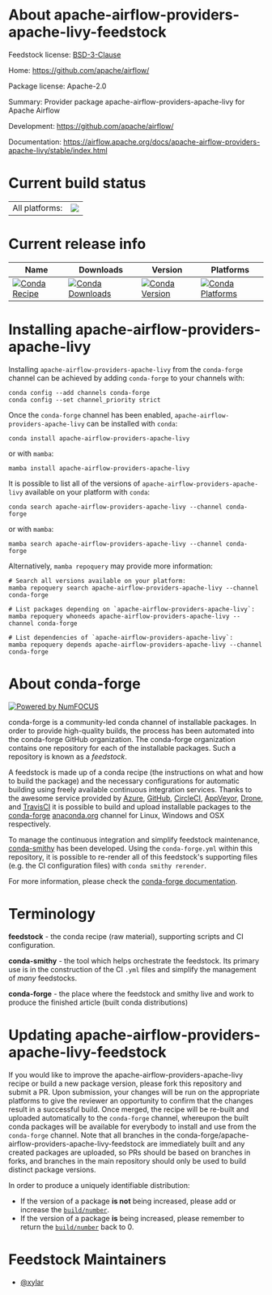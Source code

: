 About apache-airflow-providers-apache-livy-feedstock
====================================================

Feedstock license: [BSD-3-Clause](https://github.com/conda-forge/apache-airflow-providers-apache-livy-feedstock/blob/main/LICENSE.txt)

Home: https://github.com/apache/airflow/

Package license: Apache-2.0

Summary: Provider package apache-airflow-providers-apache-livy for Apache Airflow

Development: https://github.com/apache/airflow/

Documentation: https://airflow.apache.org/docs/apache-airflow-providers-apache-livy/stable/index.html

Current build status
====================


<table><tr><td>All platforms:</td>
    <td>
      <a href="https://dev.azure.com/conda-forge/feedstock-builds/_build/latest?definitionId=11934&branchName=main">
        <img src="https://dev.azure.com/conda-forge/feedstock-builds/_apis/build/status/apache-airflow-providers-apache-livy-feedstock?branchName=main">
      </a>
    </td>
  </tr>
</table>

Current release info
====================

| Name | Downloads | Version | Platforms |
| --- | --- | --- | --- |
| [![Conda Recipe](https://img.shields.io/badge/recipe-apache--airflow--providers--apache--livy-green.svg)](https://anaconda.org/conda-forge/apache-airflow-providers-apache-livy) | [![Conda Downloads](https://img.shields.io/conda/dn/conda-forge/apache-airflow-providers-apache-livy.svg)](https://anaconda.org/conda-forge/apache-airflow-providers-apache-livy) | [![Conda Version](https://img.shields.io/conda/vn/conda-forge/apache-airflow-providers-apache-livy.svg)](https://anaconda.org/conda-forge/apache-airflow-providers-apache-livy) | [![Conda Platforms](https://img.shields.io/conda/pn/conda-forge/apache-airflow-providers-apache-livy.svg)](https://anaconda.org/conda-forge/apache-airflow-providers-apache-livy) |

Installing apache-airflow-providers-apache-livy
===============================================

Installing `apache-airflow-providers-apache-livy` from the `conda-forge` channel can be achieved by adding `conda-forge` to your channels with:

```
conda config --add channels conda-forge
conda config --set channel_priority strict
```

Once the `conda-forge` channel has been enabled, `apache-airflow-providers-apache-livy` can be installed with `conda`:

```
conda install apache-airflow-providers-apache-livy
```

or with `mamba`:

```
mamba install apache-airflow-providers-apache-livy
```

It is possible to list all of the versions of `apache-airflow-providers-apache-livy` available on your platform with `conda`:

```
conda search apache-airflow-providers-apache-livy --channel conda-forge
```

or with `mamba`:

```
mamba search apache-airflow-providers-apache-livy --channel conda-forge
```

Alternatively, `mamba repoquery` may provide more information:

```
# Search all versions available on your platform:
mamba repoquery search apache-airflow-providers-apache-livy --channel conda-forge

# List packages depending on `apache-airflow-providers-apache-livy`:
mamba repoquery whoneeds apache-airflow-providers-apache-livy --channel conda-forge

# List dependencies of `apache-airflow-providers-apache-livy`:
mamba repoquery depends apache-airflow-providers-apache-livy --channel conda-forge
```


About conda-forge
=================

[![Powered by
NumFOCUS](https://img.shields.io/badge/powered%20by-NumFOCUS-orange.svg?style=flat&colorA=E1523D&colorB=007D8A)](https://numfocus.org)

conda-forge is a community-led conda channel of installable packages.
In order to provide high-quality builds, the process has been automated into the
conda-forge GitHub organization. The conda-forge organization contains one repository
for each of the installable packages. Such a repository is known as a *feedstock*.

A feedstock is made up of a conda recipe (the instructions on what and how to build
the package) and the necessary configurations for automatic building using freely
available continuous integration services. Thanks to the awesome service provided by
[Azure](https://azure.microsoft.com/en-us/services/devops/), [GitHub](https://github.com/),
[CircleCI](https://circleci.com/), [AppVeyor](https://www.appveyor.com/),
[Drone](https://cloud.drone.io/welcome), and [TravisCI](https://travis-ci.com/)
it is possible to build and upload installable packages to the
[conda-forge](https://anaconda.org/conda-forge) [anaconda.org](https://anaconda.org/)
channel for Linux, Windows and OSX respectively.

To manage the continuous integration and simplify feedstock maintenance,
[conda-smithy](https://github.com/conda-forge/conda-smithy) has been developed.
Using the ``conda-forge.yml`` within this repository, it is possible to re-render all of
this feedstock's supporting files (e.g. the CI configuration files) with ``conda smithy rerender``.

For more information, please check the [conda-forge documentation](https://conda-forge.org/docs/).

Terminology
===========

**feedstock** - the conda recipe (raw material), supporting scripts and CI configuration.

**conda-smithy** - the tool which helps orchestrate the feedstock.
                   Its primary use is in the construction of the CI ``.yml`` files
                   and simplify the management of *many* feedstocks.

**conda-forge** - the place where the feedstock and smithy live and work to
                  produce the finished article (built conda distributions)


Updating apache-airflow-providers-apache-livy-feedstock
=======================================================

If you would like to improve the apache-airflow-providers-apache-livy recipe or build a new
package version, please fork this repository and submit a PR. Upon submission,
your changes will be run on the appropriate platforms to give the reviewer an
opportunity to confirm that the changes result in a successful build. Once
merged, the recipe will be re-built and uploaded automatically to the
`conda-forge` channel, whereupon the built conda packages will be available for
everybody to install and use from the `conda-forge` channel.
Note that all branches in the conda-forge/apache-airflow-providers-apache-livy-feedstock are
immediately built and any created packages are uploaded, so PRs should be based
on branches in forks, and branches in the main repository should only be used to
build distinct package versions.

In order to produce a uniquely identifiable distribution:
 * If the version of a package **is not** being increased, please add or increase
   the [``build/number``](https://docs.conda.io/projects/conda-build/en/latest/resources/define-metadata.html#build-number-and-string).
 * If the version of a package **is** being increased, please remember to return
   the [``build/number``](https://docs.conda.io/projects/conda-build/en/latest/resources/define-metadata.html#build-number-and-string)
   back to 0.

Feedstock Maintainers
=====================

* [@xylar](https://github.com/xylar/)


